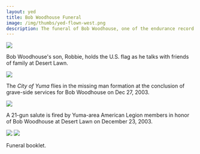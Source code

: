 ```yaml
--- 
layout: yed
title: Bob Woodhouse Funeral
image: /img/thumbs/yed-flown-west.png
description: The funeral of Bob Woodhouse, one of the endurance record pilots.  
---
```


 <img src="https://lh4.googleusercontent.com/-CE5-0IbgooY/T6MLWt2sWHI/AAAAAAAAEJs/XlRyxDsN2-8/w331-h521-no/flown-west-1.jpg">

Bob Woodhouse's son, Robbie, holds the U.S. flag as 
he talks with friends of family at Desert Lawn.

 <img src="https://lh6.googleusercontent.com/-ZU0_btWJ8xQ/T6MLWoKJKRI/AAAAAAAAEJo/vJ2nKA715GQ/w640-h439-no/flown-west-2.jpg">

The <em>City of Yuma</em> flies in the missing man formation at the 
conclusion of grave-side services for Bob Woodhouse on Dec 27, 2003.

 <img src="https://lh3.googleusercontent.com/-0p8x4AU64qQ/T6MLWn99VPI/AAAAAAAAEJ4/8f1Jef-7NXs/w640-h429-no/flown-west-3.jpg">

A 21-gun salute is fired by Yuma-area American Legion members in 
honor of Bob Woodhouse at Desert Lawn on December 23, 2003.

 <img src="https://lh3.googleusercontent.com/-6tMLSqEOOXU/T6MLXW2jK_I/AAAAAAAAEKE/NINGZT1tOn8/w617-h480-no/funeral-booklet-1.jpg">

 <img src="https://lh3.googleusercontent.com/-9BeGD9_inRc/T6MLXXTuKRI/AAAAAAAAEKA/ej2WZOfP-wQ/w614-h480-no/funeral-booklet-2.jpg">

Funeral booklet.

